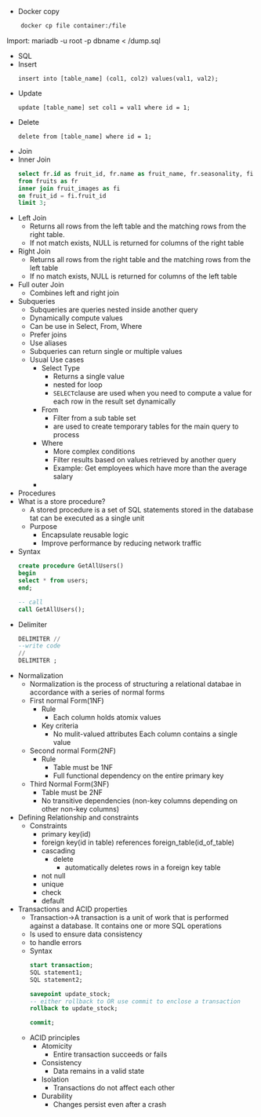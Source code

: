 
- Docker copy
```bash
    docker cp file container:/file
```
Import:
    mariadb -u root -p dbname < /dump.sql
- SQL
- Insert
    ```
    insert into [table_name] (col1, col2) values(val1, val2);
    ```
- Update
    ```
    update [table_name] set col1 = val1 where id = 1; 
    ```
- Delete
    ```
    delete from [table_name] where id = 1;
    ```
- Join
- Inner Join
    ```sql
    select fr.id as fruit_id, fr.name as fruit_name, fr.seasonality, fi.filename
    from fruits as fr
    inner join fruit_images as fi
    on fruit_id = fi.fruit_id
    limit 3;  
    ```
- Left Join
    - Returns all rows from the left table and the matching rows from the right table.
    - If not match exists, NULL is returned for columns of the right table
- Right Join
    - Returns all rows from the right table  and the matching rows from the left table
    - If no match exists, NULL is returned for columns of the left table
- Full outer Join
    - Combines left and right join
- Subqueries
    - Subqueries are queries nested inside another query
    - Dynamically compute values
    - Can be use in Select, From, Where
    - Prefer joins
    - Use aliases
    - Subqueries can return single or multiple values
    - Usual Use cases
        - Select Type
            - Returns a single value
            - nested for loop
            - `SELECT`clause are used when you need to compute a value for each row in the result set dynamically 
        - From
            - Filter from a sub table set
            - are used to create temporary tables for the main query to process
        - Where
            - More complex conditions
            - Filter results based on values retrieved by another query
            - Example: Get employees which have more than the average salary
        - 
- Procedures
- What is a store procedure?
    - A stored procedure is a set of SQL statements stored in the database tat can be executed as a single unit
    - Purpose
        - Encapsulate reusable logic
        - Improve performance by reducing network traffic
- Syntax
    ```sql
    create procedure GetAllUsers()
    begin
    select * from users;
    end;  

    -- call
    call GetAllUsers();
    ```
- Delimiter
    ```sql
    DELIMITER //
    --write code
    //
    DELIMITER ; 
    ```
- Normalization
    - Normalization is the process of structuring a relational databae in accordance with a series of normal forms
    - First normal Form(1NF)
        - Rule
            - Each column holds atomix values
        - Key criteria
            - No mulit-valued attributes Each column contains a single value
    - Second normal Form(2NF)
        - Rule
            - Table must be 1NF
            - Full functional dependency on the entire primary key
    - Third Normal Form(3NF)
        - Table must be 2NF
        - No transitive dependencies (non-key columns depending on other non-key columns)
- Defining Relationship and constraints
    - Constraints
        - primary key(id)
        - foreign key(id in table) references foreign_table(id_of_table)
        - cascading
            - delete
                - automatically deletes rows in a foreign key table
        - not null
        - unique
        - check
        - default
- Transactions and ACID properties
    - Transaction→A transaction is a unit of work that is performed against a database. It contains one or more SQL operations
    - Is used to ensure data consistency
    - to handle errors
    - Syntax
        ```sql
        start transaction;
        SQL statement1;
        SQL statement2;

        savepoint update_stock; 
        -- either rollback to OR use commit to enclose a transaction
        rollback to update_stock; 

        commit;  
        ```
    - ACID principles
        - Atomicity
            - Entire transaction succeeds or fails
        - Consistency
            - Data remains in a valid state
        - Isolation
            - Transactions do not affect each other
        - Durability
            - Changes persist even after a crash

